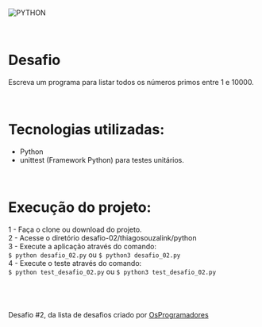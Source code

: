 #
![PYTHON](https://img.shields.io/static/v1?label=python&message=v3.8.9&color=blue&logo=PYTHON&logoColor=white)

<br>

# Desafio
Escreva um programa para listar todos os números primos entre 1 e 10000.

<br>

# Tecnologias utilizadas:
- Python
- unittest (Framework Python) para testes unitários.

<br>

# Execução do projeto:
1 - Faça o clone ou download do projeto.<br>
2 - Acesse o diretório desafio-02/thiagosouzalink/python <br>
3 - Execute a aplicação através do comando: <br>
```$ python desafio_02.py``` ou ```$ python3 desafio_02.py``` <br>
4 - Execute o teste através do comando: <br>
```$ python test_desafio_02.py``` ou ```$ python3 test_desafio_02.py```

<br>

#
Desafio #2, da lista de desafios criado por [OsProgramadores](https://osprogramadores.com/desafios/)

